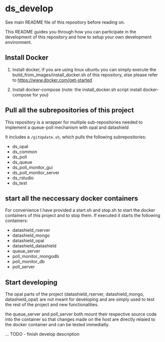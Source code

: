 # ds_develop

See main README file of this repository before reading on.

This README guides you through how you can participate in the development of this repository and how to setup your own development environment.

## Install Docker

1. Install docker, if you are using linux ubuntu you can simply execute the build_from_images/install_docker.sh of this repository, else 
   please refer to https://www.docker.com/get-started 

2. Install docker-compose (note: the install_docker.sh script install docker-compose for you)


## Pull all the subrepositories of this project

This repository is a wrapper for multiple sub-repositories needed to implement a queue-poll mechanism with opal and datashield

It includes a `/gitUpdate.sh`, which pulls the following subrepositories:

- ds_opal
- ds_common
- ds_poll
- ds_queue
- ds_poll_monitor_gui
- ds_poll_monitor_server
- ds_rstudio
- ds_test

## start all the neccessary docker containers

For convenience I have provided a start.sh and stop.sh to start the docker containers of this project and to stop them.
If executed it starts the following containers:

- datashield_rserver   
- datashield_mongo
- datashield_opal
- datashield_datashield
- queue_server
- poll_monitor_mongodb
- poll_monitor_db
- poll_server 


## Start developing

The opal parts of the project (datashield_rserver, datashield_mongo, datashield_opal) are not meant for developing and are simply used to test the rest of the project and new functionalities.

the queue_server and poll_server both mount their respective source code into the container so that changes made on the host are directly relaied to the docker container and can be tested immediatly.

... TODO - finish develop description

